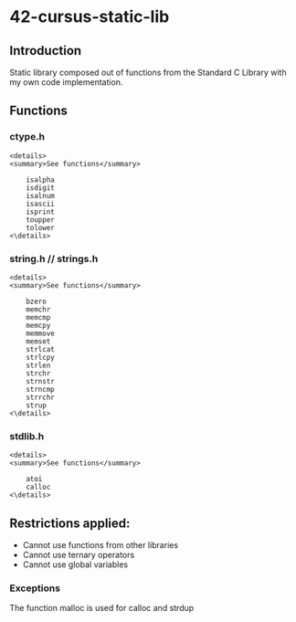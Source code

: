 # 42-cursus-static-lib

## Introduction
Static library composed out of functions from the Standard C Library with my own code implementation.

## Functions
### ctype.h
	<details>
	<summary>See functions</summary>
		
		isalpha
		isdigit
		isalnum
		isascii
		isprint
		toupper
		tolower
	<\details>

### string.h // strings.h
	<details>
	<summary>See functions</summary>
		
		bzero
		memchr
		memcmp
		memcpy
		memmove
		memset
		strlcat
		strlcpy
		strlen
		strchr
		strnstr
		strncmp
		strrchr
		strup
	<\details>

### stdlib.h
	<details>
	<summary>See functions</summary>
		
		atoi
		calloc
	<\details>

## Restrictions applied:
- Cannot use functions from other libraries
- Cannot use ternary operators
- Cannot use global variables
### Exceptions
The function malloc is used for calloc and strdup

	
